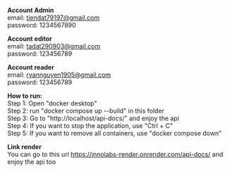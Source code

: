 **Account Admin**  
email: tiendat79197@gmail.com  
password: 1234567890

**Account editor**  
email: tadat290903@gmail.com  
password: 123456789

**Account reader**  
email: ryannguyen1905@gmail.com  
password: 123456789

**How to run:**  
Step 1: Open "docker desktop"  
Step 2: run "docker compose up --build" in this folder  
Step 3: Go to "http://localhost/api-docs/" and enjoy the api  
Step 4: If you want to stop the application, use "Ctrl + C"  
Step 5: If you want to remove all containers, use "docker compose down" 

**Link render**  
You can go to this url https://innolabs-render.onrender.com/api-docs/ and enjoy the api too